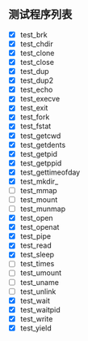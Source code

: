 ## 测试程序列表

* [X] test_brk
* [X] test_chdir
* [X] test_clone
* [X] test_close
* [X] test_dup
* [X] test_dup2
* [X] test_echo
* [X] test_execve
* [X] test_exit
* [X] test_fork
* [X] test_fstat
* [X] test_getcwd
* [X] test_getdents
* [X] test_getpid
* [X] test_getppid
* [X] test_gettimeofday
* [X] test_mkdir_
* [ ] test_mmap
* [ ] test_mount
* [ ] test_munmap
* [X] test_open
* [x] test_openat
* [X] test_pipe
* [X] test_read
* [X] test_sleep
* [ ] test_times
* [ ] test_umount
* [ ] test_uname
* [ ] test_unlink
* [X] test_wait
* [X] test_waitpid
* [X] test_write
* [X] test_yield
